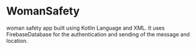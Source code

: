 # WomanSafety
woman safety app built using Kotlin Language and XML. It uses FirebaseDatabase for the authentication and sending of the message and location.
